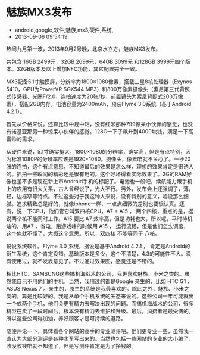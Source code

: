 # 魅族MX3发布
- android,google,软件,魅族,mx3,硬件,系统,
- 2013-09-06 09:54:19

<p>热闹九月第一波，2013年9月2号晚，北京水立方，魅族MX3发布。</p>

<p>共包含 16GB 2499元，32GB 2699元，64GB 3099元 和128GB 3999元四个版本。32GB版本及以上增加NFC功能，其它配置完全一致。</p>

<p>MX3配备5.1寸触摸屏，分辨率为1800×1080像素，搭载三星8核处理器（Exynos 5410，GPU为PowerVR SGX544 MP3）和800万像素摄像头（索尼第三代背照式传感器、光圈F/2.0、连拍速度为20张/秒、前置镜头为索尼背照式200万像素），搭配2GB内存，电池容量为2400mAh，预装Flyme 3.0系统（基于Android 4.2.1）。</p>

<p>首先从价格来说。还算比较中规中矩，没有红米那种799惊呆小伙伴的感觉，也没有诺基亚那另一种惊呆小伙伴的感觉。128G一下子飙升到4000块钱，满足一下高富帅的需求。</p>

<p>从硬件来说，5.1寸确实挺大，1800×1080的分辨率，确实高，但是有点特别，因为标准1080P的分辨率应该是1920×1080。摄像头，像素咱就不关心了。一秒20张的连拍，这个有点意思，不知道最后的效果是怎么样，理想的效果肯定是很诱人的。抓拍一些瞬间的精彩还是很有用的。这个好坏得看实际效果了。2G的RAM好像也差不多是现在新上市Android手机的标配了。电池也一般吧，续航能力跟手机上的应用有很大关系，古人曾经说了，光大不行。另外，发布会上还强调了，薄，轻，边框窄等特点。不过这些对于我这种人来说，没有特别的意义，咱没那么细腻。追求精致总是好的，就像iphone一样，一点点细微的差别也要很认真。还有，说一下CPU，他们管它叫双四核CPU，A7 + A15 ， 两个四核，重点的是，据说两个核不能同时工作。A15 要比 A7 效率高，但是功耗也大，所以呢，平时待机啥的，用A7 ，省电，跑游戏啥的时候用 A15 ， 运行流畅，但是他们怎么调度，这个俺就不懂了，大概这个意思。所以，双四核 不能等同于 八核。</p>

<p>说说系统软件。Flyme 3.0 系统，据说是基于Android 4.2.1 ， 肯定是Android的衍生系统，这个肯定没错，基础版本是多少，这个不清楚，4.3的可能性不大。没有使用过，就不发表意见了。不过通过效果图，感觉还是不错的。</p>

<p>相比HTC、SAMSUNG这些搞机海战术的公司，我更喜欢魅族、小米之类的。虽然我自己不用他们的手机。当然，我用过的都是Google 亲生的，比如 HTC G1 ， ASUS Nexus 7 。亲生的，原生的系统是我最喜欢的。除此之外，魅族、小米之类的，算是比较好的。我是从单个手机系统的生态来说的。这些公司一年可能就出一个或两个手机，他们会更有精力去解决出现的问题。而搞机海战术的公司，很多机型在卖了一段时间后，根本没有精力去维护和升级。最后，消费者是最受伤的。所以这些公司得加油，养好顾客才是可持续的道路。</p><p>随便评论一下，具体看各个网站的高手的专业测评吧。他们更专业一些，虽然我一直认为大部分测评是各种水军写出来的。当然也包括一些网站的专业的大小编了，收没收钱咱就不知道了，但是写测评肯定是为了挣钱的。</p>
